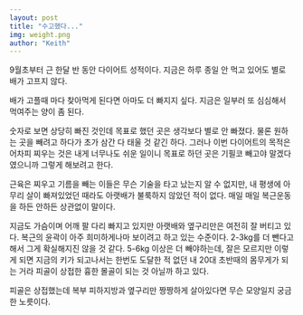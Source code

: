 ```yaml
---
layout: post
title: "수고했다..."
img: weight.png
author: "Keith"
---
```


9월초부터 근 한달 반 동안 다이어트 성적이다. 지금은 하루 종일 안 먹고 있어도 별로 배가 고프지 않다.

배가 고플때 마다 찾아먹게 된다면 아마도 더 빠지지 싶다. 지금은 일부러 또 심심해서 먹여주는 양이 좀 된다. 

숫자로 보면 상당히 빠진 것인데 목표로 했던 곳은 생각보다 별로 안 빠졌다. 물론 원하는 곳을 빼려고 하다가 초가 삼간 다 태울 것 같긴 하다. 그러나 이번 다이어트의 목적은 어차피 찌우는 것은 내게 너무나도 쉬운 일이니 목표로 하던 곳은 기필코 빼고야 말겠다 였으니까 그렇게 해보려고 한다.

근육은 찌우고 기름을 빼는 이들은 무슨 기술을 타고 났는지 알 수 없지만, 내 평생에 아무리 살이 빠져있었던 때라도 아랫배가 불룩하지 않았던 적이 없다. 매일 매일 복근운동을 하든 안하든 상관없이 말이다. 

지금도 가슴이며 어깨 팔 다리 빠지고 있지만 아랫배와 옆구리만은 여전히 잘 버티고 있다. 복근의 윤곽이 아주 희미하게나마 보이려고 하고 있는 수준이다. 2-3kg를 더 뺀다고 해서 그게 확실해지진 않을 것 같다. 5-6kg 이상은 더 빼야하는데, 잘은 모르지만 이렇게 되면 지금의 키가 되고나서는 한번도 도달한 적 없던 내 20대 초반때의 몸무게가 되는 거라 피골이 상접한 흉한 몰골이 되는 것 아닐까 하고 있다. 

피골은 상접했는데 복부 피하지방과 옆구리만 짱짱하게 살아있다면 무슨 모양일지 궁금한 노릇이다. 